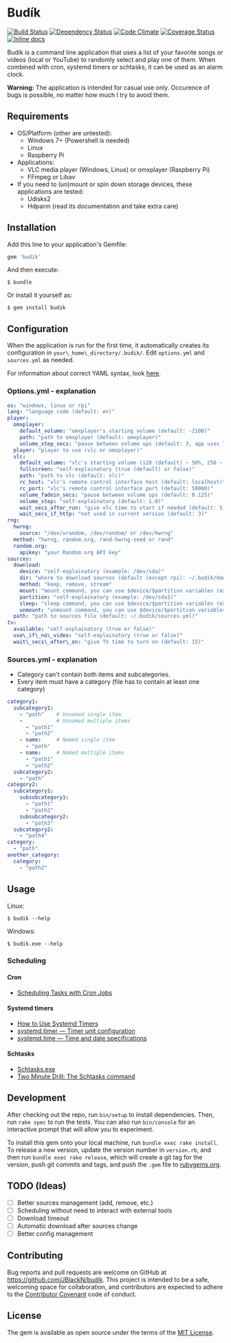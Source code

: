 # Budík

[![Build Status](https://travis-ci.org/JBlackN/budik.svg?branch=master)](https://travis-ci.org/JBlackN/budik)
[![Dependency Status](https://gemnasium.com/JBlackN/budik.svg)](https://gemnasium.com/JBlackN/budik)
[![Code Climate](https://codeclimate.com/github/JBlackN/budik/badges/gpa.svg)](https://codeclimate.com/github/JBlackN/budik)
[![Coverage Status](https://coveralls.io/repos/JBlackN/budik/badge.svg?branch=master&service=github)](https://coveralls.io/github/JBlackN/budik?branch=master)
[![Inline docs](http://inch-ci.org/github/JBlackN/budik.svg?branch=master&style=shields)](http://inch-ci.org/github/JBlackN/budik)

Budík is a command line application that uses a list of your favorite songs or videos (local or YouTube) to randomly select and play one of them. When combined with cron, systemd timers or schtasks, it can be used as an alarm clock.

__Warning:__ The application is intended for casual use only. Occurence of bugs is possible, no matter how much I try to avoid them.

## Requirements

* OS/Platform (other are untested):
  * Windows 7+ (Powershell is needed)
  * Linux
  * Raspberry Pi
* Applications:
  * VLC media player (Windows, Linux) or omxplayer (Raspberry Pi)
  * FFmpeg or Libav
* If you need to (un)mount or spin down storage devices, these applications are tested:
  * Udisks2
  * Hdparm (read its documentation and take extra care)

## Installation

Add this line to your application's Gemfile:

```ruby
gem 'budik'
```

And then execute:

    $ bundle

Or install it yourself as:

    $ gem install budik

## Configuration

When the application is run for the first time, it automatically creates its configuration in `your\_home\_directory/.budik/`. Edit `options.yml` and `sources.yml` as needed.

For information about correct YAML syntax, look [here](http://learnxinyminutes.com/docs/yaml/).

### Options.yml - explanation

```yaml
os: "windows, linux or rpi"
lang: "language code (default: en)"
player:
  omxplayer:
    default_volume: "omxplayer's starting volume (default: -2100)"
    path: "path to omxplayer (default: omxplayer)"
    volume_step_secs: "pause between volume ups (default: 3, app uses 7 steps)"
  player: "player to use (vlc or omxplayer)"
  vlc:
    default_volume: "vlc's starting volume (128 (default) ~ 50%, 256 ~ 100%)"
    fullscreen: "self-explainatory (true (default) or false)"
    path: "path to vlc (default: vlc)"
    rc_host: "vlc's remote control interface host (default: localhost)"
    rc_port: "vlc's remote control interface port (default: 50000)"
    volume_fadein_secs: "pause between volume ups (default: 0.125)"
    volume_step: "self-explainatory (default: 1.0)"
    wait_secs_after_run: "give vlc time to start if needed (default: 5)"
    wait_secs_if_http: "not used in current version (default: 3)"
rng:
  hwrng:
    source: "/dev/urandom, /dev/random/ or /dev/hwrng"
  method: "hwrng, random.org, rand-hwrng-seed or rand"
  random.org:
    apikey: "your Random.org API key"
sources:
  download:
    device: "self-explainatory (example: /dev/sda)"
    dir: "where to download sources (default (except rpi): ~/.budik/downloads/)"
    method: "keep, remove, stream"
    mount: "mount command, you can use $device/$partition variables (example: udisksctl mount -b $partition)"
    partition: "self-explainatory (example: /dev/sda1)"
    sleep: "sleep command, you can use $device/$partition variables (example: sudo hdparm -y $device)"
    unmount: "unmount command, you can use $device/$partition variables (example: udisksctl unmount -b $partition)"
  path: "path to sources file (default: ~/.budik/sources.yml)"
tv:
  available: "self-explainatory (true or false)"
  use\_if\_no\_video: "self-explainatory (true or false)"
  wait\_secs\_after\_on: "give TV time to turn on (default: 15)"
```

### Sources.yml - explanation

* Category can't contain both items and subcategories.
* Every item must have a category (file has to contain at least one category)

```yaml
category1:
  subcategory1:
    - "path"    # Unnamed single item
    -           # Unnamed multiple items
      - "path1"
      - "path2"
    - name:     # Named single item
      - "path"
    - name:     # Named multiple items
      - "path1"
      - "path2"
  subcategory2:
    - "path"
category2:
  subcategory1:
    subsubcategory1:
      - "path1"
      - "path2"
    subsubcategory2:
      - "path3"
  subcategory2:
    - "path4"
category:
  - "path"
another_category:
  category:
    - "path2"
```

## Usage

Linux:

    $ budik --help

Windows:

    $ budik.exe --help

### Scheduling

#### Cron

  * [Scheduling Tasks with Cron Jobs](http://code.tutsplus.com/tutorials/scheduling-tasks-with-cron-jobs--net-8800)

#### Systemd timers

  * [How to Use Systemd Timers](http://jason.the-graham.com/2013/03/06/how-to-use-systemd-timers/)
  * [systemd.timer — Timer unit configuration](http://www.freedesktop.org/software/systemd/man/systemd.timer.html)
  * [systemd.time — Time and date specifications](http://www.freedesktop.org/software/systemd/man/systemd.time.html)

#### Schtasks

  * [Schtasks.exe](https://msdn.microsoft.com/en-us/library/windows/desktop/bb736357(v=vs.85).aspx)
  * [Two Minute Drill: The Schtasks command](http://blogs.technet.com/b/askperf/archive/2010/05/14/two-minute-drill-the-schtasks-command.aspx)

## Development

After checking out the repo, run `bin/setup` to install dependencies. Then, run `rake spec` to run the tests. You can also run `bin/console` for an interactive prompt that will allow you to experiment.

To install this gem onto your local machine, run `bundle exec rake install`. To release a new version, update the version number in `version.rb`, and then run `bundle exec rake release`, which will create a git tag for the version, push git commits and tags, and push the `.gem` file to [rubygems.org](https://rubygems.org).

## TODO (Ideas)

* [ ] Better sources management (add, remove, etc.)
* [ ] Scheduling without need to interact with external tools
* [ ] Download timeout
* [ ] Automatic download after sources change
* [ ] Better config management

## Contributing

Bug reports and pull requests are welcome on GitHub at https://github.com/JBlackN/budik. This project is intended to be a safe, welcoming space for collaboration, and contributors are expected to adhere to the [Contributor Covenant](contributor-covenant.org) code of conduct.

## License

The gem is available as open source under the terms of the [MIT License](http://opensource.org/licenses/MIT).

